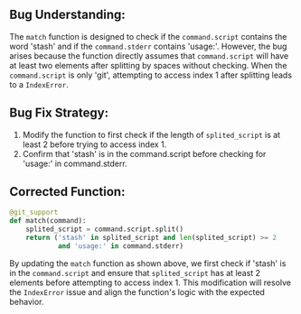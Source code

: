 ## Bug Understanding:
The `match` function is designed to check if the `command.script` contains the word 'stash' and if the `command.stderr` contains 'usage:'. However, the bug arises because the function directly assumes that `command.script` will have at least two elements after splitting by spaces without checking. When the `command.script` is only 'git', attempting to access index 1 after splitting leads to a `IndexError`.

## Bug Fix Strategy:
1. Modify the function to first check if the length of `splited_script` is at least 2 before trying to access index 1.
2. Confirm that 'stash' is in the command.script before checking for 'usage:' in command.stderr.

## Corrected Function:
```python
@git_support
def match(command):
    splited_script = command.script.split()
    return ('stash' in splited_script and len(splited_script) >= 2
            and 'usage:' in command.stderr)
``` 

By updating the `match` function as shown above, we first check if 'stash' is in the `command.script` and ensure that `splited_script` has at least 2 elements before attempting to access index 1. This modification will resolve the `IndexError` issue and align the function's logic with the expected behavior.